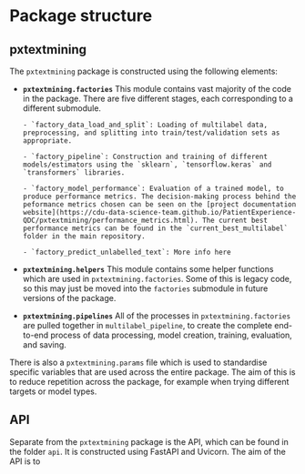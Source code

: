 # Package structure

## pxtextmining

The `pxtextmining` package is constructed using the following elements:

- **`pxtextmining.factories`**
This module contains vast majority of the code in the package. There are five different stages, each corresponding to a different submodule.

      - `factory_data_load_and_split`: Loading of multilabel data, preprocessing, and splitting into train/test/validation sets as appropriate.

      - `factory_pipeline`: Construction and training of different models/estimators using the `sklearn`, `tensorflow.keras` and `transformers` libraries.

      - `factory_model_performance`: Evaluation of a trained model, to produce performance metrics. The decision-making process behind the peformance metrics chosen can be seen on the [project documentation website](https://cdu-data-science-team.github.io/PatientExperience-QDC/pxtextmining/performance_metrics.html). The current best performance metrics can be found in the `current_best_multilabel` folder in the main repository.

      - `factory_predict_unlabelled_text`: More info here

- **`pxtextmining.helpers`**
This module contains some helper functions which are used in `pxtextmining.factories`. Some of this is legacy code, so this may just be moved into the `factories` submodule in future versions of the package.

- **`pxtextmining.pipelines`**
All of the processes in `pxtextmining.factories` are pulled together in `multilabel_pipeline`, to create the complete end-to-end process of data processing, model creation, training, evaluation, and saving.

There is also a `pxtextmining.params` file which is used to standardise specific variables that are used across the entire package. The aim of this is to reduce repetition across the package, for example when trying different targets or model types.

## API

Separate from the `pxtextmining` package is the API, which can be found in the folder `api`. It is constructed using FastAPI and Uvicorn. The aim of the API is to
